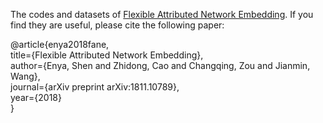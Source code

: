The codes and datasets of [Flexible Attributed Network Embedding](https://arxiv.org/abs/1811.10789). If you find they are useful, please cite the following paper:

@article{enya2018fane,\
  title={Flexible Attributed Network Embedding},\
  author={Enya, Shen and Zhidong, Cao and Changqing, Zou and Jianmin, Wang},\
  journal={arXiv preprint arXiv:1811.10789},\
  year={2018}\
}

